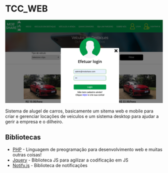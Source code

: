 # TCC_WEB

![Tela inicial](./mobshare.png)

 Sistema de alugel de carros, basicamente um sitema web e mobile para
criar e gerenciar locações de veiculos e um sistema desktop
para ajudar a gerir a empresa e o dilheiro.

## Bibliotecas

* [PHP](https://www.php.net/manual/pt_BR/intro-whatis.php) - Linguagem de preogramação para desenvolvimento web e muitas outras coisas!
* [Jquery](https://www.thymeleaf.org) - Biblioteca JS para agilizar a codificação em JS
* [Notify.js](http://notifyjs.com/) - Biblioteca de notificações
